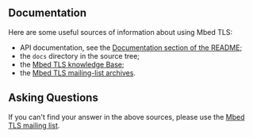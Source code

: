 ## Documentation

Here are some useful sources of information about using Mbed TLS:

- API documentation, see the [Documentation section of the
  README](README.md#documentation);
- the `docs` directory in the source tree;
- the [Mbed TLS knowledge Base](https://tls.mbed.org/kb);
- the [Mbed TLS mailing-list
  archives](https://lists.trustedfirmware.org/archives/list/mbed-tls@lists.trustedfirmware.org/).

## Asking Questions

If you can't find your answer in the above sources, please use the [Mbed TLS
mailing list](https://lists.trustedfirmware.org/mailman3/lists/mbed-tls.lists.trustedfirmware.org).
